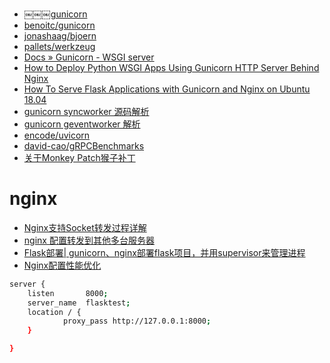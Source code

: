 - [￼￼￼gunicorn](https://gunicorn.org)
- [benoitc/gunicorn](https://github.com/benoitc/gunicorn)
- [jonashaag/bjoern](https://github.com/jonashaag/bjoern)
- [pallets/werkzeug](https://github.com/pallets/werkzeug)
- [Docs » Gunicorn - WSGI server](http://docs.gunicorn.org/en/stable/)
- [How to Deploy Python WSGI Apps Using Gunicorn HTTP Server Behind Nginx](https://www.digitalocean.com/community/tutorials/how-to-deploy-python-wsgi-apps-using-gunicorn-http-server-behind-nginx)
- [How To Serve Flask Applications with Gunicorn and Nginx on Ubuntu 18.04](https://www.digitalocean.com/community/tutorials/how-to-serve-flask-applications-with-gunicorn-and-nginx-on-ubuntu-18-04)
- [gunicorn syncworker 源码解析](https://www.cnblogs.com/xybaby/p/6297147.html)
- [gunicorn geventworker 解析](https://www.cnblogs.com/xybaby/p/6374798.html)
- [encode/uvicorn](https://github.com/encode/uvicorn)
- [david-cao/gRPCBenchmarks](https://github.com/david-cao/gRPCBenchmarks)
- [关于Monkey Patch猴子补丁](https://www.cnblogs.com/robert871126/p/10107258.html)
# nginx
  - [Nginx支持Socket转发过程详解](https://www.cnblogs.com/knowledgesea/p/6497783.html)
  - [nginx 配置转发到其他多台服务器](https://www.cnblogs.com/gjack/p/8315603.html)
  - [Flask部署| gunicorn、nginx部署flask项目，并用supervisor来管理进程](https://www.cnblogs.com/xmxj0707/p/8452881.html)
  - [Nginx配置性能优化](https://www.cnblogs.com/kreo/p/4217446.html)
  ```sh
  server {
      listen       8000;
      server_name  flasktest;
      location / {
              proxy_pass http://127.0.0.1:8000;
      }

  }
  ```
